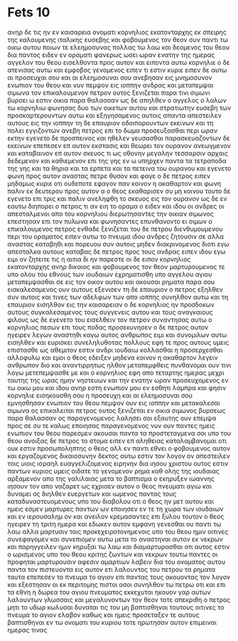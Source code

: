 # Fets 10
ανηρ δε τις ην εν καισαρεια ονοματι κορνηλιος εκατονταρχης εκ σπειρης της καλουμενης ιταλικης
ευσεβης και φοβουμενος τον θεον συν παντι τω οικω αυτου ποιων τε ελεημοσυνας πολλας τω λαω και δεομενος του θεου δια παντος
ειδεν εν οραματι φανερως ωσει ωραν ενατην της ημερας αγγελον του θεου εισελθοντα προς αυτον και ειποντα αυτω κορνηλιε
ο δε ατενισας αυτω και εμφοβος γενομενος ειπεν τι εστιν κυριε ειπεν δε αυτω αι προσευχαι σου και αι ελεημοσυναι σου ανεβησαν εις μνημοσυνον ενωπιον του θεου
και νυν πεμψον εις ιοππην ανδρας και μεταπεμψαι σιμωνα τον επικαλουμενον πετρον
ουτος ξενιζεται παρα τινι σιμωνι βυρσει ω εστιν οικια παρα θαλασσαν
ως δε απηλθεν ο αγγελος ο λαλων τω κορνηλιω φωνησας δυο των οικετων αυτου και στρατιωτην ευσεβη των προσκαρτερουντων αυτω
και εξηγησαμενος αυτοις απαντα απεστειλεν αυτους εις την ιοππην
τη δε επαυριον οδοιπορουντων εκεινων και τη πολει εγγιζοντων ανεβη πετρος επι το δωμα προσευξασθαι περι ωραν εκτην
εγενετο δε προσπεινος και ηθελεν γευσασθαι παρασκευαζοντων δε εκεινων επεπεσεν επ αυτον εκστασις
και θεωρει τον ουρανον ανεωγμενον και καταβαινον επ αυτον σκευος τι ως οθονην μεγαλην τεσσαρσιν αρχαις δεδεμενον και καθιεμενον επι της γης
εν ω υπηρχεν παντα τα τετραποδα της γης και τα θηρια και τα ερπετα και τα πετεινα του ουρανου
και εγενετο φωνη προς αυτον αναστας πετρε θυσον και φαγε
ο δε πετρος ειπεν μηδαμως κυριε οτι ουδεποτε εφαγον παν κοινον η ακαθαρτον
και φωνη παλιν εκ δευτερου προς αυτον α ο θεος εκαθαρισεν συ μη κοινου 
τουτο δε εγενετο επι τρις και παλιν ανεληφθη το σκευος εις τον ουρανον 
ως δε εν εαυτω διηπορει ο πετρος τι αν ειη το οραμα ο ειδεν και ιδου οι ανδρες οι απεσταλμενοι απο του κορνηλιου διερωτησαντες την οικιαν σιμωνος επεστησαν επι τον πυλωνα
και φωνησαντες επυνθανοντο ει σιμων ο επικαλουμενος πετρος ενθαδε ξενιζεται
του δε πετρου διενθυμουμενου περι του οραματος ειπεν αυτω το πνευμα ιδου ανδρες ζητουσιν σε
αλλα αναστας καταβηθι και πορευου συν αυτοις μηδεν διακρινομενος διοτι εγω απεσταλκα αυτους
καταβας δε πετρος προς τους ανδρας ειπεν ιδου εγω ειμι ον ζητειτε τις η αιτια δι ην παρεστε
οι δε ειπον κορνηλιος εκατονταρχης ανηρ δικαιος και φοβουμενος τον θεον μαρτυρουμενος τε υπο ολου του εθνους των ιουδαιων εχρηματισθη υπο αγγελου αγιου μεταπεμψασθαι σε εις τον οικον αυτου και ακουσαι ρηματα παρα σου 
εισκαλεσαμενος ουν αυτους εξενισεν τη δε επαυριον ο πετρος εξηλθεν συν αυτοις και τινες των αδελφων των απο ιοππης συνηλθον αυτω
και τη επαυριον εισηλθον εις την καισαρειαν ο δε κορνηλιος ην προσδοκων αυτους συγκαλεσαμενος τους συγγενεις αυτου και τους αναγκαιους φιλους 
ως δε εγενετο του εισελθειν τον πετρον συναντησας αυτω ο κορνηλιος πεσων επι τους ποδας προσεκυνησεν
ο δε πετρος αυτον ηγειρεν λεγων αναστηθι καγω αυτος ανθρωπος ειμι
και συνομιλων αυτω εισηλθεν και ευρισκει συνεληλυθοτας πολλους
εφη τε προς αυτους υμεις επιστασθε ως αθεμιτον εστιν ανδρι ιουδαιω κολλασθαι η προσερχεσθαι αλλοφυλω και εμοι ο θεος εδειξεν μηδενα κοινον η ακαθαρτον λεγειν ανθρωπον
διο και αναντιρρητως ηλθον μεταπεμφθεις πυνθανομαι ουν τινι λογω μετεπεμψασθε με
και ο κορνηλιος εφη απο τεταρτης ημερας μεχρι ταυτης της ωρας ημην νηστευων και την ενατην ωραν προσευχομενος εν τω οικω μου και ιδου ανηρ εστη ενωπιον μου εν εσθητι λαμπρα
και φησιν κορνηλιε εισηκουσθη σου η προσευχη και αι ελεημοσυναι σου εμνησθησαν ενωπιον του θεου
πεμψον ουν εις ιοππην και μετακαλεσαι σιμωνα ος επικαλειται πετρος ουτος ξενιζεται εν οικια σιμωνος βυρσεως παρα θαλασσαν ος παραγενομενος λαλησει σοι
εξαυτης ουν επεμψα προς σε συ τε καλως εποιησας παραγενομενος νυν ουν παντες ημεις ενωπιον του θεου παρεσμεν ακουσαι παντα τα προστεταγμενα σοι υπο του θεου
ανοιξας δε πετρος το στομα ειπεν επ αληθειας καταλαμβανομαι οτι ουκ εστιν προσωποληπτης ο θεος
αλλ εν παντι εθνει ο φοβουμενος αυτον και εργαζομενος δικαιοσυνην δεκτος αυτω εστιν
τον λογον ον απεστειλεν τοις υιοις ισραηλ ευαγγελιζομενος ειρηνην δια ιησου χριστου ουτος εστιν παντων κυριος
υμεις οιδατε το γενομενον ρημα καθ ολης της ιουδαιας αρξαμενον απο της γαλιλαιας μετα το βαπτισμα ο εκηρυξεν ιωαννης
ιησουν τον απο ναζαρετ ως εχρισεν αυτον ο θεος πνευματι αγιω και δυναμει ος διηλθεν ευεργετων και ιωμενος παντας τους καταδυναστευομενους υπο του διαβολου οτι ο θεος ην μετ αυτου
και ημεις εσμεν μαρτυρες παντων ων εποιησεν εν τε τη χωρα των ιουδαιων και εν ιερουσαλημ ον και ανειλον κρεμασαντες επι ξυλου
τουτον ο θεος ηγειρεν τη τριτη ημερα και εδωκεν αυτον εμφανη γενεσθαι 
ου παντι τω λαω αλλα μαρτυσιν τοις προκεχειροτονημενοις υπο του θεου ημιν οιτινες συνεφαγομεν και συνεπιομεν αυτω μετα το αναστηναι αυτον εκ νεκρων 
και παρηγγειλεν ημιν κηρυξαι τω λαω και διαμαρτυρασθαι οτι αυτος εστιν ο ωρισμενος υπο του θεου κριτης ζωντων και νεκρων
τουτω παντες οι προφηται μαρτυρουσιν αφεσιν αμαρτιων λαβειν δια του ονοματος αυτου παντα τον πιστευοντα εις αυτον
ετι λαλουντος του πετρου τα ρηματα ταυτα επεπεσεν το πνευμα το αγιον επι παντας τους ακουοντας τον λογον
και εξεστησαν οι εκ περιτομης πιστοι οσοι συνηλθον τω πετρω οτι και επι τα εθνη η δωρεα του αγιου πνευματος εκκεχυται
ηκουον γαρ αυτων λαλουντων γλωσσαις και μεγαλυνοντων τον θεον τοτε απεκριθη ο πετρος
μητι το υδωρ κωλυσαι δυναται τις του μη βαπτισθηναι τουτους οιτινες το πνευμα το αγιον ελαβον καθως και ημεις
προσεταξεν τε αυτους βαπτισθηναι εν τω ονοματι του κυριου τοτε ηρωτησαν αυτον επιμειναι ημερας τινας
